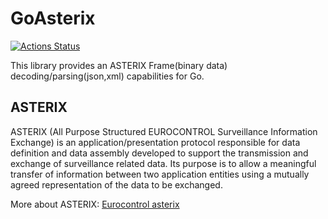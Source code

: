 # GoAsterix
[![Actions Status](https://github.com/mokhtarimokhtar/goasterix.git/workflows/build/badge.svg)](https://github.com/mokhtarimokhtar/goasterix.git/actions)

This library provides an ASTERIX Frame(binary data) decoding/parsing(json,xml) capabilities for Go.

## ASTERIX

ASTERIX (All Purpose Structured EUROCONTROL Surveillance Information Exchange) is an application/presentation protocol
responsible for data definition and data assembly developed to support the transmission and exchange of surveillance
related data. Its purpose is to allow a meaningful transfer of information between two application entities using a
mutually agreed representation of the data to be exchanged.

More about ASTERIX: [Eurocontrol asterix](https://www.eurocontrol.int/asterix)
